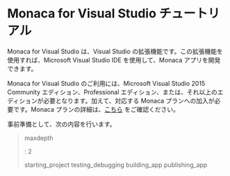 Monaca for Visual Studio チュートリアル
=======================================

Monaca for Visual Studio は、Visual Studio
の拡張機能です。この拡張機能を使用すれば、Microsoft Visual Studio IDE
を使用して、Monaca アプリを開発できます。

<div class="admonition note">

Monaca for Visual Studio のご利用には、Microsoft Visual Studio 2015
Community エディション、Professional
エディション、または、それ以上のエディションが必要となります。加えて、対応する
Monaca プランへの加入が必要です。Monaca
プランの詳細は、[こちら](https://ja.monaca.io/pricing.html)
をご確認ください。

</div>

事前準備として、次の内容を行います。

> maxdepth
>
> :   2
>
> starting\_project testing\_debugging building\_app publishing\_app
